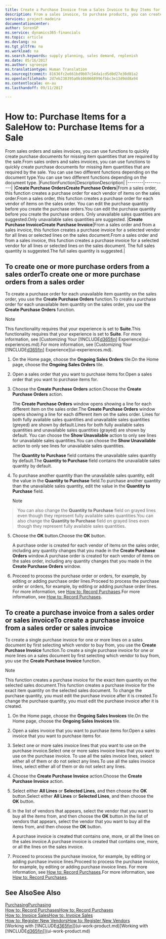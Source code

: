 ```yaml
---
title: Create a Purchase Invoice from a Sales Invoice to Buy Items for a Sale | Microsoft Docs
description: From a sales invoice, to purchase products, you can create a purchase invoice for a vendor or supplier.
services: project-madeira
documentationcenter: 
author: SorenGP
ms.service: dynamics365-financials
ms.topic: article
ms.devlang: na
ms.tgt_pltfrm: na
ms.workload: na
ms.search.keywords: supply planning, sales demand, replenish
ms.date: 05/16/2017
ms.author: sgroespe
ms.translationtype: Human Translation
ms.sourcegitcommit: 81636fc2e661bd9b07c54da1cd5d0d27e30d01a2
ms.openlocfilehash: 2d7eb238395a0b1060668996fbbc3e13d9dd8a94
ms.contentlocale: en-au
ms.lasthandoff: 09/11/2017

---
```

# <a name="how-to-purchase-items-for-a-sale"></a><span data-ttu-id="db37a-103">How to: Purchase Items for a Sale</span><span class="sxs-lookup"><span data-stu-id="db37a-103">How to: Purchase Items for a Sale</span></span>
<span data-ttu-id="db37a-104">From sales orders and sales invoices, you can use functions to quickly create purchase documents for missing item quantities that are required by the sale.</span><span class="sxs-lookup"><span data-stu-id="db37a-104">From sales orders and sales invoices, you can use functions to quickly create purchase documents for missing item quantities that are required by the sale.</span></span> <span data-ttu-id="db37a-105">You can use two different functions depending on the document type.</span><span class="sxs-lookup"><span data-stu-id="db37a-105">You can use two different functions depending on the document type.</span></span>
|<span data-ttu-id="db37a-106">Function</span><span class="sxs-lookup"><span data-stu-id="db37a-106">Function</span></span>|<span data-ttu-id="db37a-107">Description</span><span class="sxs-lookup"><span data-stu-id="db37a-107">Description</span></span>|
|--------|-----------|
|<span data-ttu-id="db37a-108">**Create Purchase Orders**</span><span class="sxs-lookup"><span data-stu-id="db37a-108">**Create Purchase Orders**</span></span>|<span data-ttu-id="db37a-109">From a sales order, this function creates a purchase order for each vendor of items on the sales order.</span><span class="sxs-lookup"><span data-stu-id="db37a-109">From a sales order, this function creates a purchase order for each vendor of items on the sales order.</span></span> <span data-ttu-id="db37a-110">You can edit the purchase quantity before you create the purchase orders.</span><span class="sxs-lookup"><span data-stu-id="db37a-110">You can edit the purchase quantity before you create the purchase orders.</span></span> <span data-ttu-id="db37a-111">Only unavailable sales quantities are suggested.</span><span class="sxs-lookup"><span data-stu-id="db37a-111">Only unavailable sales quantities are suggested.</span></span>
|<span data-ttu-id="db37a-112">**Create Purchase Invoice**</span><span class="sxs-lookup"><span data-stu-id="db37a-112">**Create Purchase Invoice**</span></span>|<span data-ttu-id="db37a-113">From a sales order and from a sales invoice, this function creates a purchase invoice for a selected vendor for all lines or selected lines on the sales document.</span><span class="sxs-lookup"><span data-stu-id="db37a-113">From a sales order and from a sales invoice, this function creates a purchase invoice for a selected vendor for all lines or selected lines on the sales document.</span></span> <span data-ttu-id="db37a-114">The full sales quantity is suggested.</span><span class="sxs-lookup"><span data-stu-id="db37a-114">The full sales quantity is suggested.</span></span>|

## <a name="to-create-one-or-more-purchase-orders-from-a-sales-order"></a><span data-ttu-id="db37a-115">To create one or more purchase orders from a sales order</span><span class="sxs-lookup"><span data-stu-id="db37a-115">To create one or more purchase orders from a sales order</span></span>
<span data-ttu-id="db37a-116">To create a purchase order for each unavailable item quantity on the sales order, you use the **Create Purchase Orders** function.</span><span class="sxs-lookup"><span data-stu-id="db37a-116">To create a purchase order for each unavailable item quantity on the sales order, you use the **Create Purchase Orders** function.</span></span> 

> [!NOTE]  
>   <span data-ttu-id="db37a-117">This functionality requires that your experience is set to **Suite**.</span><span class="sxs-lookup"><span data-stu-id="db37a-117">This functionality requires that your experience is set to **Suite**.</span></span> <span data-ttu-id="db37a-118">For more information, see [Customizing Your [!INCLUDE[d365fin](includes/d365fin_md.md)] Experience](ui-experiences.md).</span><span class="sxs-lookup"><span data-stu-id="db37a-118">For more information, see [Customizing Your [!INCLUDE[d365fin](includes/d365fin_md.md)] Experience](ui-experiences.md).</span></span>

1. <span data-ttu-id="db37a-119">On the Home page, choose the **Ongoing Sales Orders** tile.</span><span class="sxs-lookup"><span data-stu-id="db37a-119">On the Home page, choose the **Ongoing Sales Orders** tile.</span></span>
2. <span data-ttu-id="db37a-120">Open a sales order that you want to purchase items for.</span><span class="sxs-lookup"><span data-stu-id="db37a-120">Open a sales order that you want to purchase items for.</span></span>
3. <span data-ttu-id="db37a-121">Choose the **Create Purchase Orders** action.</span><span class="sxs-lookup"><span data-stu-id="db37a-121">Choose the **Create Purchase Orders** action.</span></span>

    <span data-ttu-id="db37a-122">The **Create Purchase Orders** window opens showing a line for each different item on the sales order.</span><span class="sxs-lookup"><span data-stu-id="db37a-122">The **Create Purchase Orders** window opens showing a line for each different item on the sales order.</span></span> <span data-ttu-id="db37a-123">Lines for both fully available sales quantities and unavailable sales quantities (greyed) are shown by default.</span><span class="sxs-lookup"><span data-stu-id="db37a-123">Lines for both fully available sales quantities and unavailable sales quantities (grayed) are shown by default.</span></span> <span data-ttu-id="db37a-124">You can choose the **Show Unavailable** action to only see lines for unavailable sales quantities.</span><span class="sxs-lookup"><span data-stu-id="db37a-124">You can choose the **Show Unavailable** action to only see lines for unavailable sales quantities.</span></span>

    <span data-ttu-id="db37a-125">The **Quantity to Purchase** field contains the unavailable sales quantity by default.</span><span class="sxs-lookup"><span data-stu-id="db37a-125">The **Quantity to Purchase** field contains the unavailable sales quantity by default.</span></span>
4. <span data-ttu-id="db37a-126">To purchase another quantity than the unavailable sales quantity, edit the value in the **Quantity to Purchase** field.</span><span class="sxs-lookup"><span data-stu-id="db37a-126">To purchase another quantity than the unavailable sales quantity, edit the value in the **Quantity to Purchase** field.</span></span>

    > [!NOTE]  
>   <span data-ttu-id="db37a-127">You can also change the **Quantity to Purchase** field on grayed lines even though they represent fully available sales quantities.</span><span class="sxs-lookup"><span data-stu-id="db37a-127">You can also change the **Quantity to Purchase** field on grayed lines even though they represent fully available sales quantities.</span></span>
5. <span data-ttu-id="db37a-128">Choose the **OK** button.</span><span class="sxs-lookup"><span data-stu-id="db37a-128">Choose the **OK** button.</span></span> 
    
    <span data-ttu-id="db37a-129">A purchase order is created for each vendor of items on the sales order, including any quantity changes that you made in the **Create Purchase Orders** window.</span><span class="sxs-lookup"><span data-stu-id="db37a-129">A purchase order is created for each vendor of items on the sales order, including any quantity changes that you made in the **Create Purchase Orders** window.</span></span>
7. <span data-ttu-id="db37a-130">Proceed to process the purchase order or orders, for example, by editing or adding purchase order lines.</span><span class="sxs-lookup"><span data-stu-id="db37a-130">Proceed to process the purchase order or orders, for example, by editing or adding purchase order lines.</span></span> <span data-ttu-id="db37a-131">For more information, see [How to: Record Purchases](purchasing-how-record-purchases.md).</span><span class="sxs-lookup"><span data-stu-id="db37a-131">For more information, see [How to: Record Purchases](purchasing-how-record-purchases.md).</span></span>


## <a name="to-create-a-purchase-invoice-from-a-sales-order-or-sales-invoice"></a><span data-ttu-id="db37a-132">To create a purchase invoice from a sales order or sales invoice</span><span class="sxs-lookup"><span data-stu-id="db37a-132">To create a purchase invoice from a sales order or sales invoice</span></span>
<span data-ttu-id="db37a-133">To create a single purchase invoice for one or more lines on a sales document by first selecting which vendor to buy from, you use the **Create Purchase Invoice** function.</span><span class="sxs-lookup"><span data-stu-id="db37a-133">To create a single purchase invoice for one or more lines on a sales document by first selecting which vendor to buy from, you use the **Create Purchase Invoice** function.</span></span> 

> [!NOTE]  
>   <span data-ttu-id="db37a-134">This function creates a purchase invoice for the exact item quantity on the selected sales document.</span><span class="sxs-lookup"><span data-stu-id="db37a-134">This function creates a purchase invoice for the exact item quantity on the selected sales document.</span></span> <span data-ttu-id="db37a-135">To change the purchase quantity, you must edit the purchase invoice after it is created.</span><span class="sxs-lookup"><span data-stu-id="db37a-135">To change the purchase quantity, you must edit the purchase invoice after it is created.</span></span>  

1. <span data-ttu-id="db37a-136">On the Home page, choose the **Ongoing Sales Invoices** tile.</span><span class="sxs-lookup"><span data-stu-id="db37a-136">On the Home page, choose the **Ongoing Sales Invoices** tile.</span></span>
2. <span data-ttu-id="db37a-137">Open a sales invoice that you want to purchase items for.</span><span class="sxs-lookup"><span data-stu-id="db37a-137">Open a sales invoice that you want to purchase items for.</span></span>
3. <span data-ttu-id="db37a-138">Select one or more sales invoice lines that you want to use on the purchase invoice.</span><span class="sxs-lookup"><span data-stu-id="db37a-138">Select one or more sales invoice lines that you want to use on the purchase invoice.</span></span> <span data-ttu-id="db37a-139">To use all the sales invoice lines, select either all of them or do not select any lines.</span><span class="sxs-lookup"><span data-stu-id="db37a-139">To use all the sales invoice lines, select either all of them or do not select any lines.</span></span>
4. <span data-ttu-id="db37a-140">Choose the **Create Purchase Invoice** action.</span><span class="sxs-lookup"><span data-stu-id="db37a-140">Choose the **Create Purchase Invoice** action.</span></span>
5. <span data-ttu-id="db37a-141">Select either **All Lines** or **Selected Lines**, and then choose the **OK** button.</span><span class="sxs-lookup"><span data-stu-id="db37a-141">Select either **All Lines** or **Selected Lines**, and then choose the **OK** button.</span></span>  
6. <span data-ttu-id="db37a-142">In the list of vendors that appears, select the vendor that you want to buy all the items from, and then choose the **OK** button.</span><span class="sxs-lookup"><span data-stu-id="db37a-142">In the list of vendors that appears, select the vendor that you want to buy all the items from, and then choose the **OK** button.</span></span>

    <span data-ttu-id="db37a-143">A purchase invoice is created that contains one, more, or all the lines on the sales invoice.</span><span class="sxs-lookup"><span data-stu-id="db37a-143">A purchase invoice is created that contains one, more, or all the lines on the sales invoice.</span></span>
7. <span data-ttu-id="db37a-144">Proceed to process the purchase invoice, for example, by editing or adding purchase invoice lines.</span><span class="sxs-lookup"><span data-stu-id="db37a-144">Proceed to process the purchase invoice, for example, by editing or adding purchase invoice lines.</span></span> <span data-ttu-id="db37a-145">For more information, see [How to: Record Purchases](purchasing-how-record-purchases.md).</span><span class="sxs-lookup"><span data-stu-id="db37a-145">For more information, see [How to: Record Purchases](purchasing-how-record-purchases.md).</span></span>

## <a name="see-also"></a><span data-ttu-id="db37a-146">See Also</span><span class="sxs-lookup"><span data-stu-id="db37a-146">See Also</span></span>
[<span data-ttu-id="db37a-147">Purchasing</span><span class="sxs-lookup"><span data-stu-id="db37a-147">Purchasing</span></span>](purchasing-manage-purchasing.md)  
[<span data-ttu-id="db37a-148">How to: Record Purchases</span><span class="sxs-lookup"><span data-stu-id="db37a-148">How to: Record Purchases</span></span>](purchasing-how-record-purchases.md)  
[<span data-ttu-id="db37a-149">How to: Invoice Sales</span><span class="sxs-lookup"><span data-stu-id="db37a-149">How to: Invoice Sales</span></span>](sales-how-invoice-sales.md)  
[<span data-ttu-id="db37a-150">How to: Register New Vendors</span><span class="sxs-lookup"><span data-stu-id="db37a-150">How to: Register New Vendors</span></span>](purchasing-how-register-new-vendors.md)  
<span data-ttu-id="db37a-151">[Working with [!INCLUDE[d365fin](includes/d365fin_md.md)]](ui-work-product.md)</span><span class="sxs-lookup"><span data-stu-id="db37a-151">[Working with [!INCLUDE[d365fin](includes/d365fin_md.md)]](ui-work-product.md)</span></span>

